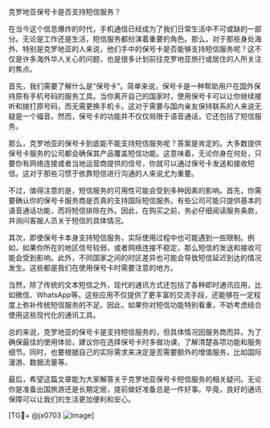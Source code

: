 克罗地亚保号卡是否支持短信服务？

在当今这个信息爆炸的时代，手机通信已经成为了我们日常生活中不可或缺的一部分。无论是工作还是生活，短信服务都扮演着重要的角色。那么，对于那些身处海外、特别是克罗地亚的人来说，他们手中的保号卡是否能够支持短信服务呢？这不仅是许多海外华人关心的问题，也是很多计划前往克罗地亚旅行或居住的人所关注的焦点。

首先，我们需要了解什么是“保号卡”。简单来说，保号卡是一种帮助用户在国外保持原有手机号码的服务工具。当你离开自己的国家时，使用保号卡可以让你继续接听和拨打原号码，而无需更换手机卡。这对于需要与国内亲友保持联系的人来说无疑是一个福音。然而，保号卡的功能并不仅仅局限于语音通话，它还包括了短信服务。

那么，克罗地亚的保号卡到底能不能支持短信服务呢？答案是肯定的。大多数提供保号卡服务的公司都会确保其产品覆盖短信功能。这意味着，无论你身在何处，只要你有网络连接或者当地运营商提供的信号，你就可以通过保号卡发送和接收短信。这对于那些习惯于依靠短信进行沟通的人来说尤为重要。

不过，值得注意的是，短信服务的可用性可能会受到多种因素的影响。首先，你需要确认你的保号卡服务商是否真的支持国际短信服务。有些公司可能只提供基本的语音通话功能，而将短信排除在外。因此，在购买之前，务必仔细阅读服务条款，并询问客服人员关于短信的具体情况。

其次，即使保号卡本身支持短信服务，实际使用过程中也可能遇到一些限制。例如，如果你所在的地区信号较弱，或者网络连接不稳定，那么短信的发送和接收可能会受到影响。此外，不同国家之间的时区差异也可能会导致短信延迟到达的情况发生。这些都是我们在使用保号卡时需要注意的地方。

当然，除了传统的文本短信之外，现代的通讯方式还包括了各种即时通讯应用，比如微信、WhatsApp等。这些应用不仅提供了更丰富的交流手段，还能够在一定程度上弥补传统短信服务的不足。因此，如果你对短信功能特别看重，不妨考虑结合使用这些现代化的通讯工具。

总的来说，克罗地亚的保号卡是支持短信服务的，但具体情况因服务商而异。为了确保最佳的使用体验，建议你在选择保号卡时多做功课，了解清楚各项功能和服务细节。同时，也要根据自己的实际需求来决定是否需要额外的增值服务，比如国际漫游、数据流量等。

最后，希望这篇文章能为大家解答关于克罗地亚保号卡短信服务的相关疑问。无论你是准备出国旅游还是长期定居，提前做好准备总是一件好事。毕竟，良好的通讯保障可以让我们的生活更加便利和安心。

[TG💪+ @jx0703 ![Image](https://github.com/user-attachments/assets/dbca1d08-cadb-493c-b0ec-ad6f7a83f270)]